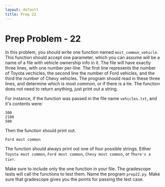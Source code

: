 ```yaml
---
layout: default
title: Prep 22
---
```


# Prep Problem - 22

In this problem, you should write one function named `most_common_vehicle`.
This function should accept one parameter, which you can assume will be a name of a file with vehicle ownership info in it.
The file will have exactly three lines, with one number per-line.
The first line represents the number of Toyota vechicles, the second line the number of Ford vehicles, and the third the number of Chevy vehicles.
The program should read in these three lines, and determine which is most common, or if there is a tie.
The function does not need to return anything, just print out a string.

For instance, if the function was passed in the file name `vehicles.txt`, and it's contents were:

```
300
2100
500
```

Then the function should print out.

```
Ford most common
```

The function should always print out one of four possible strings.
Either `Toyota most common`, `Ford most common`, `Chevy most common`, or `There's a tie!`.

Make sure to include only the one function in your file.
The gradescope tests will call the functions to test them.
Name the program `prep22.py`.
Make sure that gradescope gives you the points for passing the test case.

